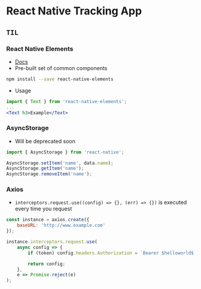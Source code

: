 # React Native Tracking App

## `TIL`

### React Native Elements

-   [Docs](https://react-native-training.github.io/react-native-elements/docs/getting_started.html)
-   Pre-built set of common components

```bash
npm install --save react-native-elements
```

-   Usage

```jsx
import { Text } from 'react-native-elements';
...
<Text h3>Example</Text>
```

### AsyncStorage

-   Will be deprecated soon

```jsx
import { AsyncStorage } from 'react-native';

AsyncStorage.setItem('name', data.name);
AsyncStorage.getItem('name');
AsyncStorage.removeItem('name');
```

### Axios

-   `interceptors.request.use((config) => {}, (err) => {})` is executed every time you request

```javascript
const instance = axios.create({
    baseURL: 'http://www.example.com'
});

instance.interceptors.request.use(
    async config => {
        if (token) config.headers.Authorization = `Bearer $helloworld$`;

        return config;
    },
    e => Promise.reject(e)
);
```
